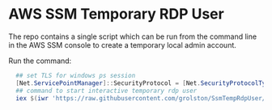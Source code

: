 # AWS SSM Temporary RDP User

The repo contains a single script which can be run from the command line in the AWS SSM console to create a temporary local admin account.

Run the command:

```powershell
  ## set TLS for windows ps session
  [Net.ServicePointManager]::SecurityProtocol = [Net.SecurityProtocolType]::Tls12
  ## command to start interactive temporary rdp user
  iex $(iwr 'https://raw.githubusercontent.com/grolston/SsmTempRdpUser/master/SsmTempRdpUser.ps1' -UseBasicParsing).Content
```

